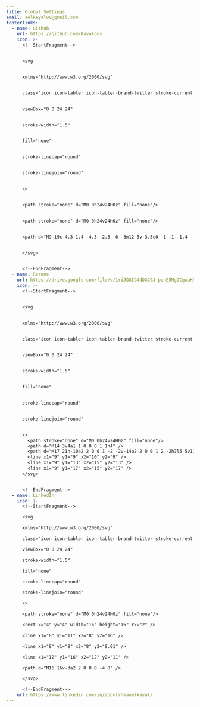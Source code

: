 ```yaml
---
title: Global Settings
email: aelkayal88@gmail.com
footerlinks:
  - name: Github
    url: https://github.com/Kayalous
    icon: >-
      <!--StartFragment-->


      <svg


      xmlns="http://www.w3.org/2000/svg"


      class="icon icon-tabler icon-tabler-brand-twitter stroke-current w-8 h-8"


      viewBox="0 0 24 24"


      stroke-width="1.5"


      fill="none"


      stroke-linecap="round"


      stroke-linejoin="round"


      \>


      <path stroke="none" d="M0 0h24v24H0z" fill="none"/>


      <path stroke="none" d="M0 0h24v24H0z" fill="none"/>


      <path d="M9 19c-4.3 1.4 -4.3 -2.5 -6 -3m12 5v-3.5c0 -1 .1 -1.4 -.5 -2c2.8 -.3 5.5 -1.4 5.5 -6a4.6 4.6 0 0 0 -1.3 -3.2a4.2 4.2 0 0 0 -.1 -3.2s-1.1 -.3 -3.5 1.3a12.3 12.3 0 0 0 -6.2 0c-2.4 -1.6 -3.5 -1.3 -3.5 -1.3a4.2 4.2 0 0 0 -.1 3.2a4.6 4.6 0 0 0 -1.3 3.2c0 4.6 2.7 5.7 5.5 6c-.6 .6 -.6 1.2 -.5 2v3.5" />


      </svg>


      <!--EndFragment-->
  - name: Resume
    url: https://drive.google.com/file/d/1riJQGIG4dDGCGJ-ponE5MgJCgxaKReKQ/view
    icon: >-
      <!--StartFragment-->


      <svg


      xmlns="http://www.w3.org/2000/svg"


      class="icon icon-tabler icon-tabler-brand-twitter stroke-current w-8 h-8"


      viewBox="0 0 24 24"


      stroke-width="1.5"


      fill="none"


      stroke-linecap="round"


      stroke-linejoin="round"


      \>
        <path stroke="none" d="M0 0h24v24H0z" fill="none"/>
        <path d="M14 3v4a1 1 0 0 0 1 1h4" />
        <path d="M17 21h-10a2 2 0 0 1 -2 -2v-14a2 2 0 0 1 2 -2h7l5 5v11a2 2 0 0 1 -2 2z" />
        <line x1="9" y1="9" x2="10" y2="9" />
        <line x1="9" y1="13" x2="15" y2="13" />
        <line x1="9" y1="17" x2="15" y2="17" />
      </svg>


      <!--EndFragment-->
  - name: LinkedIn
    icon: |-
      <!--StartFragment-->

      <svg

      xmlns="http://www.w3.org/2000/svg"

      class="icon icon-tabler icon-tabler-brand-twitter stroke-current w-8 h-8"

      viewBox="0 0 24 24"

      stroke-width="1.5"

      fill="none"

      stroke-linecap="round"

      stroke-linejoin="round"

      \>

      <path stroke="none" d="M0 0h24v24H0z" fill="none"/>

      <rect x="4" y="4" width="16" height="16" rx="2" />

      <line x1="8" y1="11" x2="8" y2="16" />

      <line x1="8" y1="8" x2="8" y2="8.01" />

      <line x1="12" y1="16" x2="12" y2="11" />

      <path d="M16 16v-3a2 2 0 0 0 -4 0" />

      </svg>

      <!--EndFragment-->
    url: https://www.linkedin.com/in/abdulrhmanelkayal/
---
```


